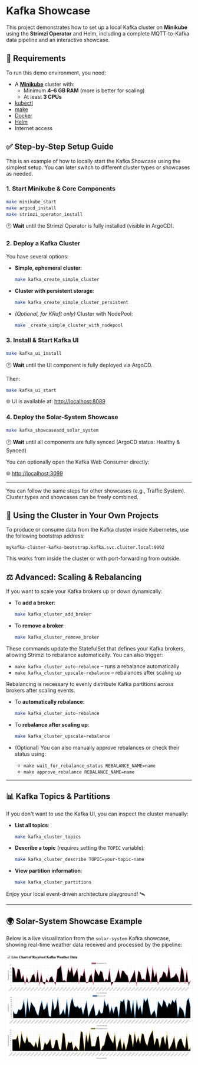 # Kafka Showcase

This project demonstrates how to set up a local Kafka cluster on **Minikube** using the **Strimzi Operator** and Helm, including a complete MQTT-to-Kafka data pipeline and an interactive showcase.

## 📌 Requirements

To run this demo environment, you need:

- A [**Minikube**](https://minikube.sigs.k8s.io/docs/start/) cluster with:
  - Minimum **4–6 GB RAM** (more is better for scaling)
  - At least **3 CPUs**
- [kubectl](https://kubernetes.io/docs/tasks/tools/)
- [make](https://www.gnu.org/software/make/)
- [Docker](https://docs.docker.com/get-docker/)
- [Helm](https://helm.sh/docs/intro/install/)
- Internet access

## ✅ Step-by-Step Setup Guide

This is an example of how to locally start the Kafka Showcase using the simplest setup. You can later switch to different cluster types or showcases as needed.

### 1. Start Minikube & Core Components

```bash
make minikube_start
make argocd_install
make strimzi_operator_install
```

🕐 **Wait** until the Strimzi Operator is fully installed (visible in ArgoCD).

### 2. Deploy a Kafka Cluster

You have several options:

- **Simple, ephemeral cluster**:
  ```bash
  make kafka_create_simple_cluster
  ```

- **Cluster with persistent storage**:
  ```bash
  make kafka_create_simple_cluster_persistent
  ```

- *(Optional, for KRaft only)* Cluster with NodePool:
  ```bash
  make _create_simple_cluster_with_nodepool
  ```

### 3. Install & Start Kafka UI

```bash
make kafka_ui_install
```

🕐 **Wait** until the UI component is fully deployed via ArgoCD.

Then:

```bash
make kafka_ui_start
```

🌐 UI is available at: [http://localhost:8089](http://localhost:8089)

### 4. Deploy the Solar-System Showcase

```bash
make kafka_showcaseadd_solar_system
```

🕐 **Wait** until all components are fully synced (ArgoCD status: Healthy & Synced)

You can optionally open the Kafka Web Consumer directly:

🌐 [http://localhost:3099](http://localhost:3099)

---

You can follow the same steps for other showcases (e.g., Traffic System). Cluster types and showcases can be freely combined.

## 🔌 Using the Cluster in Your Own Projects

To produce or consume data from the Kafka cluster inside Kubernetes, use the following bootstrap address:

```
mykafka-cluster-kafka-bootstrap.kafka.svc.cluster.local:9092
```

This works from inside the cluster or with port-forwarding from outside.

## ⚖️ Advanced: Scaling & Rebalancing

If you want to scale your Kafka brokers up or down dynamically:

- To **add a broker**:
  ```bash
  make kafka_cluster_add_broker
  ```

- To **remove a broker**:
  ```bash
  make kafka_cluster_remove_broker
  ```

These commands update the StatefulSet that defines your Kafka brokers, allowing Strimzi to rebalance automatically. You can also trigger:

 - `make kafka_cluster_auto-rebalnce` – runs a rebalance automatically
 - `make kafka_cluster_upscale-rebalance` – rebalances after scaling up

Rebalancing is necessary to evenly distribute Kafka partitions across brokers after scaling events.

 - To **automatically rebalance**:
   ```bash
   make kafka_cluster_auto-rebalnce
   ```

 - To **rebalance after scaling up**:
   ```bash
   make kafka_cluster_upscale-rebalance
   ```

 - (Optional) You can also manually approve rebalances or check their status using:
   - `make wait_for_rebalance_status REBALANCE_NAME=name`
   - `make approve_rebalance REBALANCE_NAME=name`

---

## 📊 Kafka Topics & Partitions

If you don't want to use the Kafka UI, you can inspect the cluster manually:

 - **List all topics**:
   ```bash
   make kafka_cluster_topics
   ```

 - **Describe a topic** (requires setting the `TOPIC` variable):
   ```bash
   make kafka_cluster_describe TOPIC=your-topic-name
   ```

 - **View partition information**:
   ```bash
   make kafka_cluster_partitions
   ```
Enjoy your local event-driven architecture playground! 🛰️

---

## 🌍 Solar-System Showcase Example

Below is a live visualization from the `solar-system` Kafka showcase, showing real-time weather data received and processed by the pipeline:

![Live Kafka Weather Data Chart](img/solar-system-web..png)
